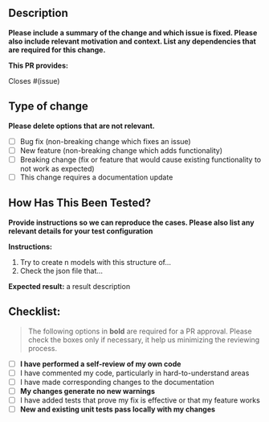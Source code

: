 ## Description

**Please include a summary of the change and which issue is fixed. Please also include relevant motivation and context. List any dependencies that are required for this change.**

**This PR provides:**

<!--
-   <A new feature for parsing...>
-   <Unit tests for the parsing function that...>
-   <Fix for the bug described in (issueNumber)>
-->

Closes #(issue)

## Type of change

**Please delete options that are not relevant.**

<!-- Edit below -->

-   [ ] Bug fix (non-breaking change which fixes an issue)
-   [ ] New feature (non-breaking change which adds functionality)
-   [ ] Breaking change (fix or feature that would cause existing functionality to not work as expected)
-   [ ] This change requires a documentation update

## How Has This Been Tested?

**Provide instructions so we can reproduce the cases. Please also list any relevant details for your test configuration**

<!-- Provide instructions below -->

**Instructions:**

1. Try to create n models with this structure of...
2. Check the json file that...

**Expected result:** a result description

## Checklist:

> The following options in **bold** are required for a PR approval. Please check the boxes only if necessary, it help us minimizing the reviewing process.

<!-- Edit below -->

-   [ ] **I have performed a self-review of my own code**
-   [ ] I have commented my code, particularly in hard-to-understand areas
-   [ ] I have made corresponding changes to the documentation
-   [ ] **My changes generate no new warnings**
-   [ ] I have added tests that prove my fix is effective or that my feature works
-   [ ] **New and existing unit tests pass locally with my changes**
